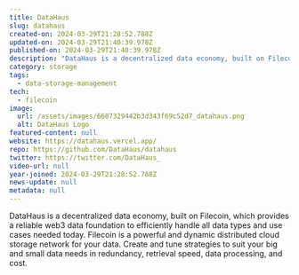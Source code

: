 ```yaml
---
title: DataHaus
slug: datahaus
created-on: 2024-03-29T21:28:52.788Z
updated-on: 2024-03-29T21:40:39.978Z
published-on: 2024-03-29T21:40:39.978Z
description: "DataHaus is a decentralized data economy, built on Filecoin, which provides a reliable web3 data foundation to efficiently handle all data types and use cases needed today."
category: storage
tags:
  - data-storage-management
tech:
  - filecoin
image:
  url: /assets/images/6607329442b3d343f69c52d7_datahaus.png
  alt: DataHaus Logo
featured-content: null
website: https://datahaus.vercel.app/
repo: https://github.com/DataHaus/datahaus
twitter: https://twitter.com/DataHaus_
video-url: null
year-joined: 2024-03-29T21:28:52.788Z
news-update: null
metadata: null
---
```


DataHaus is a decentralized data economy, built on Filecoin, which provides a reliable web3 data foundation to efficiently handle all data types and use cases needed today. Filecoin is a powerful and dynamic distributed cloud storage network for your data. Create and tune strategies to suit your big and small data needs in redundancy, retrieval speed, data processing, and cost.
